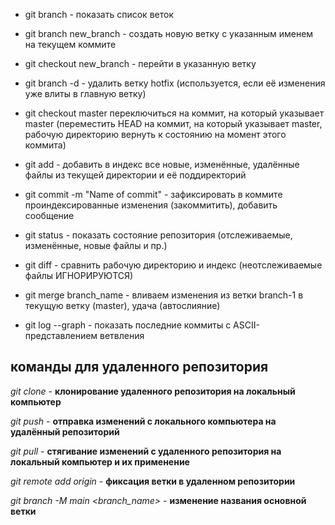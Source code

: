 * git branch - показать список веток

* git branch new_branch - создать новую ветку с указанным именем на текущем коммите

* git checkout new_branch  - перейти в указанную ветку

* git branch -d  - удалить ветку hotfix (используется, если её изменения уже влиты в главную ветку)

* git checkout master   переключиться на коммит, на который указывает master (переместить HEAD на коммит, на который указывает master, рабочую директорию вернуть к состоянию на момент этого коммита)

* git add - добавить в индекс все новые, изменённые, удалённые файлы из текущей директории и её поддиректорий

* git commit -m "Name of commit" - зафиксировать в коммите проиндексированные изменения (закоммитить), добавить сообщение

* git status - показать состояние репозитория (отслеживаемые, изменённые, новые файлы и пр.)

* git diff - сравнить рабочую директорию и индекс (неотслеживаемые файлы ИГНОРИРУЮТСЯ)

* git merge branch_name - вливаем изменения из ветки branch-1 в текущую ветку (master), удача (автослияние)

* git log --graph - показать последние коммиты с ASCII-представлением ветвления

## команды для удаленного репозитория

*git clone* - **клонирование удаленного репозитория на локальный компьютер**

*git push* - **отправка изменений с локального компьютера на удалённый репозиторий**

*git pull* - **стягивание изменений с удаленного репозитория на локальный компьютер и их применение**

*git remote add origin* - **фиксация ветки в удаленном репозитории**

 *git branch -M main <branch_name>* - **изменение названия основной ветки**